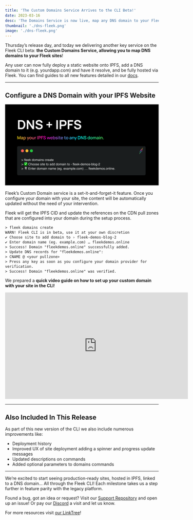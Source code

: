 ```yaml
---
title: 'The Custom Domains Service Arrives to the CLI Beta!'
date: 2023-03-16
desc: 'The Domains Service is now live, map any DNS domain to your Fleek-deployed sites with this new feature on the CLI.'
thumbnail: './dns-fleek.png'
image: './dns-fleek.png'
---
```


Thursday’s release day, and today we delivering another key service on the Fleek CLI beta: **the Custom Domains Service, allowing you to map DNS domains to your Fleek sites**!

Any user can now fully deploy a static website onto IPFS, add a DNS domain to it (e.g. yourdapp.com) and have it resolve, and be fully hosted via Fleek. You can find guides to all new features detailed in our [docs](https://docs.fleek.xyz/).

---

## Configure a DNS Domain with your IPFS Website

![](./IPFS-DNS.png)

Fleek’s Custom Domain service is a set-it-and-forget-it feature. Once you configure your domain with your site, the content will be automatically updated without the need of your intervention.

Fleek will get the IPFS CID and update the references on the CDN pull zones that are configured into your domain during the setup process.

    > fleek domains create
    WARN! Fleek CLI is in beta, use it at your own discretion
    ✔ Choose site to add domain to › fleek-demos-blog-2
    ✔ Enter domain name (eg. example.com) … fleekdemos.online
    > Success! Domain "fleekdemos.online" successfully added.
    > Update DNS records for "fleekdemos.online":
    > CNAME @ <your pullzone>
    > Press any key as soon as you configure your domain provider for verification.
    > Success! Domain "fleekdemos.online" was verified.

We prepared a **quick video guide on how to set up your custom domain with your site in the CLI**!

<iframe width="600" height="350" src="https://www.youtube.com/embed/1KqIw2T4qUU?controls=0" title="YouTube video player" frameborder="0" allow="accelerometer; autoplay; clipboard-write; encrypted-media; gyroscope; picture-in-picture; web-share" allowfullscreen></iframe>

---

## Also Included In This Release

As part of this new version of the CLI we also include numerous improvements like:

- Deployment history
- Improved UX of site deployment adding a spinner and progress update messages
- Updated descriptions on commands
- Added optional parameters to domains commands

---

We’re excited to start seeing production-ready sites, hosted in IPFS, linked to a DNS domain… All through the Fleek CLI! Each milestone takes us a step further in feature parity with the legacy platform.

Found a bug, got an idea or request? Visit our [Support Repository](https://github.com/fleekxyz/fleekxyz-support/) and open up an issue! Or pay our [Discord](https://discord.gg/fleek) a visit and let us know.

For more resources visit [our LinkTree](https://linktr.ee/fleek)!
